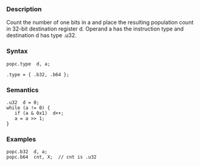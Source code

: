 ### Description

Count the number of one bits in a and place the resulting population count in 32-bit
destination register d. Operand a has the instruction type and destination d has type
.u32.

### Syntax

```
popc.type  d, a;

.type = { .b32, .b64 };
```

### Semantics

```
.u32  d = 0;
while (a != 0) {
   if (a & 0x1)  d++;
   a = a >> 1;
}
```

### Examples

```
popc.b32  d, a;
popc.b64  cnt, X;  // cnt is .u32
```

